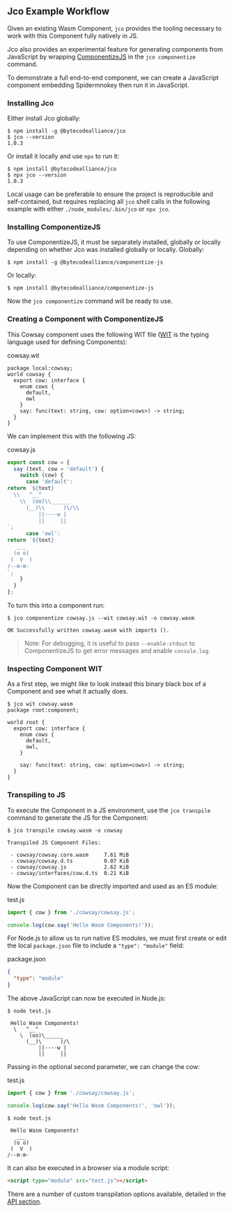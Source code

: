 ## Jco Example Workflow

Given an existing Wasm Component, `jco` provides the tooling necessary to work with this Component fully natively in JS.

Jco also provides an experimental feature for generating components from JavaScript by wrapping [ComponentizeJS](https://github.com/bytecodealliance/ComponentizeJS) in the `jco componentize` command.

To demonstrate a full end-to-end component, we can create a JavaScript component embedding Spidermnokey then run it in JavaScript.

### Installing Jco

Either install Jco globally:

```shell
$ npm install -g @bytecodealliance/jco
$ jco --version
1.0.3
```

Or install it locally and use `npx` to run it:

```shell
$ npm install @bytecodealliance/jco
$ npx jco --version
1.0.3
```

Local usage can be preferable to ensure the project is reproducible and self-contained, but requires
replacing all `jco` shell calls in the following example with either `./node_modules/.bin/jco` or `npx jco`.

### Installing ComponentizeJS

To use ComponentizeJS, it must be separately installed, globally or locally depending on whether Jco was installed globally or locally. Globally:

```shell
$ npm install -g @bytecodealliance/componentize-js
```

Or locally:

```shell
$ npm install @bytecodealliance/componentize-js
```

Now the `jco componentize` command will be ready to use.

### Creating a Component with ComponentizeJS

This Cowsay component uses the following WIT file ([WIT](https://github.com/WebAssembly/component-model/blob/main/design/mvp/WIT.md) is the typing language used for defining Components):

cowsay.wit
```wit
package local:cowsay;
world cowsay {
  export cow: interface {
    enum cows {
      default,
      owl
    }
    say: func(text: string, cow: option<cows>) -> string;
  }
}
```

We can implement this with the following JS:

cowsay.js
```js
export const cow = {
  say (text, cow = 'default') {
    switch (cow) {
      case 'default':
return `${text}
  \\   ^__^
    \\  (oo)\\______
      (__)\\      )\/\\
          ||----w |
          ||     ||
`;
      case 'owl':
return `${text}
   ___
  (o o)
 (  V  )
/--m-m-
`;
    }
  }
};
```

To turn this into a component run:

```shell
$ jco componentize cowsay.js --wit cowsay.wit -o cowsay.wasm

OK Successfully written cowsay.wasm with imports ().
```

> Note: For debugging, it is useful to pass `--enable-stdout` to ComponentizeJS to get error messages and enable `console.log`.

### Inspecting Component WIT

As a first step, we might like to look instead this binary black box of a Component and see what it actually does.

```shell
$ jco wit cowsay.wasm
package root:component;

world root {
  export cow: interface {
    enum cows {
      default,
      owl,
    }

    say: func(text: string, cow: option<cows>) -> string;
  }
}
```

### Transpiling to JS

To execute the Component in a JS environment, use the `jco transpile` command to generate the JS for the Component:

```shell
$ jco transpile cowsay.wasm -o cowsay

Transpiled JS Component Files:

 - cowsay/cowsay.core.wasm     7.61 MiB
 - cowsay/cowsay.d.ts          0.07 KiB
 - cowsay/cowsay.js            2.62 KiB
 - cowsay/interfaces/cow.d.ts  0.21 KiB
```

Now the Component can be directly imported and used as an ES module:

test.js
```js
import { cow } from './cowsay/cowsay.js';

console.log(cow.say('Hello Wasm Components!'));
```

For Node.js to allow us to run native ES modules, we must first create or edit the local `package.json` file to include a `"type": "module"` field:

package.json
```json
{
  "type": "module"
}
```

The above JavaScript can now be executed in Node.js:

```shell
$ node test.js

 Hello Wasm Components!
  \   ^__^
    \  (oo)\______
      (__)\      )/\
          ||----w |
          ||     ||
```

Passing in the optional second parameter, we can change the cow:

test.js
```js
import { cow } from './cowsay/cowsay.js';

console.log(cow.say('Hello Wasm Components!', 'owl'));
```

```shell
$ node test.js

 Hello Wasm Components!
   ___
  (o o)
 (  V  )
/--m-m-
```

It can also be executed in a browser via a module script:

```html
<script type="module" src="test.js"></script>
```

There are a number of custom transpilation options available, detailed in the [API section](README.md#API).
